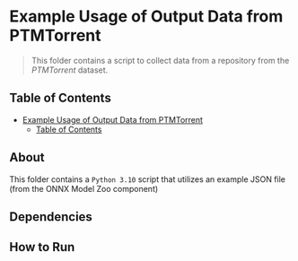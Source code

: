 # Example Usage of Output Data from PTMTorrent

> This folder contains a script to collect data from a repository from the
> *PTMTorrent* dataset.

## Table of Contents

- [Example Usage of Output Data from PTMTorrent](#example-usage-of-output-data-from-ptmtorrent)
  - [Table of Contents](#table-of-contents)

## About

This folder contains a `Python 3.10` script that utilizes an example JSON file
(from the ONNX Model Zoo component)

## Dependencies

## How to Run
